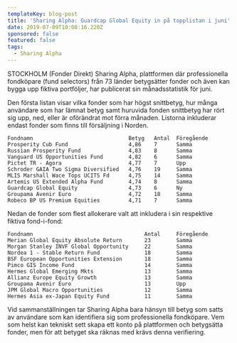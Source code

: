 ```yaml
---
templateKey: blog-post
title: 'Sharing Alpha: Guardcap Global Equity in på topplistan i juni'
date: 2019-07-09T10:08:16.220Z
sponsored: false
featured: false
tags:
  - Sharing Alpha
---
```

STOCKHOLM (Fonder Direkt) Sharing Alpha, plattformen där professionella fondköpare (fund selectors) från 73 länder betygsätter fonder och även kan bygga upp fiktiva portföljer, har publicerat sin månadsstatistik för juni.



Den första listan visar vilka fonder som har högst snittbetyg, hur många användare som har lämnat betyg samt huruvida fonden snittbetyg har rört sig upp, ned, eller är oförändrat mot förra månaden. Listorna inkluderar endast fonder som finns till försäljning i Norden.

```
Fondnamn                              Betyg   Antal  Föregående 
Prosperity Cub Fund                   4,86    7      Samma      
Russian Prosperity Fund               4,83    8      Samma      
Vanguard US Opportunities Fund        4,82    6      Samma      
Pictet TR - Agora                     4,77    7      Upp        
Schroder GAIA Two Sigma Diversified   4,76    19     Samma      
MLIS Marshall Wace Tops UCITS Fd      4,75    14     Samma      
Artemis US Extended Alpha Fund        4,74    8      Samma      
Guardcap Global Equity                4,73    6      Ny         
Groupama Avenir Euro                  4,72    18     Samma      
Robeco BP US Premium Equities         4,71    7      Samma      
```

Nedan de fonder som flest allokerare valt att inkludera i sin respektive fiktiva fond-i-fond:


```
Fondnamn                                   Antal     Föregående 
Merian Global Equity Absolute Return       23        Samma      
Morgan Stanley INVF Global Opportunity     22        Samma      
Nordea 1 - Stable Return Fund              18        Samma      
BSF European Opportunities Extension       18        Samma      
Pimco GIS Income Fund                      14        Samma      
Hermes Global Emerging Mkts                13        Samma      
Allianz Europe Equity Growth               13        Samma      
Groupama Avenir Euro                       13        Upp        
JPM Global Macro Opportunities             12        Samma      
Hermes Asia ex-Japan Equity Fund           11        Samma      
```

Vid sammanställningen tar Sharing Alpha bara hänsyn till betyg som satts av användare som kan identifiera sig som professionella fondköpare. Vem som helst kan tekniskt sett skapa ett konto på plattformen och betygsätta fonder, men för att betyget ska räknas med krävs denna verifiering.

